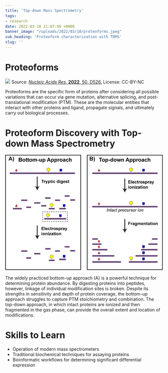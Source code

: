 ```yaml
---
title: 'Top-down Mass Spectrometry'
tags:
- research
date: 2022-03-10 21:07:50 +0000
banner_image: "/uploads/2022/03/10/proteoforms.jpeg"
sub_heading: 'Proteoform characterization with TDMS'
slug: ''
---
```

# Proteoforms
<img src="{{page.banner_image}}">
Source: <a href="https://doi.org/10.1093/nar/gkab1086"><i>Nucleic Acids Res.</i> <b>2022</b>, 50, D526.</a>
License: CC-BY-NC

Proteoforms are the specific form of proteins after considering all possible
variations that can occur via gene mutation, alternative splicing, and
post-translational modification (PTM). These are the molecular entities that 
interact with other proteins and ligand, propagate signals, and ultimately 
carry out biological processes.

# Proteoform Discovery with Top-down Mass Spectrometry
<img src="/uploads/2022/03/10/TDMS_overview.png">

The widely practiced bottom-up approach (A) is a powerful technique for 
determining protein abundance. By digesting proteins into peptides, however,
linkage of individual modification sites is broken. Despite its strengths in
sensitivity and depth of protein coverage, the bottom-up approach struggles
to capture PTM stoichiometry and combination. The top-down approach, in which
intact proteins are ionized and then fragmented in the gas phase, can provide
the overall extent and location of modifications.

# Skills to Learn
 - Operation of modern mass spectrometers
 - Traditional biochemical techniques for assaying proteins
 - Bioinformatic workflows for determining significant differential expression
